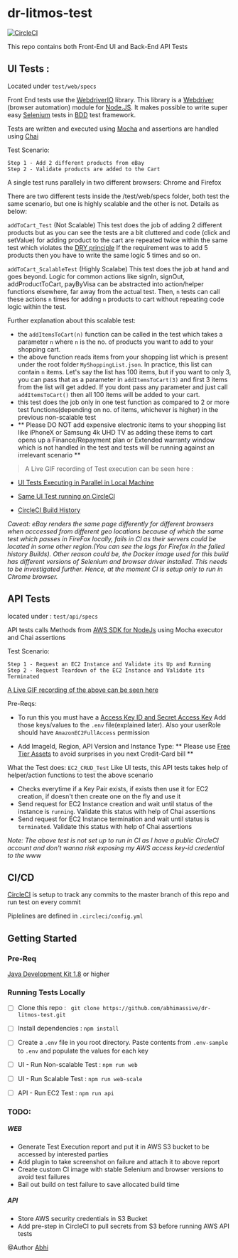 # dr-litmos-test

[![CircleCI](https://circleci.com/gh/abhimassive/dr-litmos-test/tree/master.svg?style=svg)](https://circleci.com/gh/abhimassive/dr-litmos-test/tree/master)

This repo contains both Front-End UI and Back-End API Tests

## UI Tests : 

Located under `test/web/specs`

Front End tests use the [WebdriverIO](http://webdriver.io/) library. This library is a [Webdriver](https://w3c.github.io/webdriver/webdriver-spec.html) (browser automation) module for [Node.JS](https://nodejs.org/en/). It makes possible to write super easy [Selenium](https://en.wikipedia.org/wiki/Selenium_(software)) tests in [BDD](https://en.wikipedia.org/wiki/Behavior-driven_development) test framework.

Tests are written and executed using [Mocha](https://mochajs.org/) and
assertions are handled using [Chai](http://www.chaijs.com/)

Test Scenario:

```
Step 1 - Add 2 different products from eBay
Step 2 - Validate products are added to the Cart
```
A single test runs parallely in two different browsers: Chrome and Firefox

There are two different tests inside the /test/web/specs folder, both test the same scenario, but one is highly scalable and the other is not. Details as below:

```addToCart_Test``` (Not Scalable) This test does the job of adding 2 different products but as you can see the tests are a bit cluttered and code (click and setValue) for adding product to the cart are repeated twice within the same test which violates the [DRY principle](https://web-techno.net/dry-principle-explained/) If the requirement was to add 5 products then you have to write the same logic 5 times and so on.

```addToCart_ScalableTest``` (Highly Scalabe) This test does the job at hand and goes beyond. Logic for common actions like signIn, signOut, addProductToCart, payByVisa can be abstracted into action/helper functions elsewhere, far away from the actual test. Then, `n` tests can call these actions `n` times for adding `n` products to cart without repeating code logic within the test.


Further explanation about this scalable test: 

* the `addItemsToCart(n)` function can be called in the test which takes a parameter `n` where `n` is the no. of products you want to add to your shopping cart. 
* the above function reads items from your shopping list which is present under the root folder `MyShoppingList.json`. In practice, this list can contain `n` items. Let's say the list has 100 items, but if you want to only 3, you can pass that as a parameter in `addItemsToCart(3)` and first 3 items from the list will get added. If you dont pass any parameter and just call `addItemsToCart()` then all 100 items will be added to your cart.
* this test does the job only in one test function as compared to 2 or more test functions(depending on no. of items, whichever is higher) in the previous non-scalable test
* ** Please DO NOT add expensive electronic items to your shopping list like iPhoneX or Samsung 4k UHD TV as adding these items to cart opens up a Finance/Repayment plan or Extended warranty window which is not handled in the test and tests will be running against an irrelevant scenario **

> A Live GIF recording of Test execution can be seen here :
* [UI Tests Executing in Parallel in Local Machine](https://drive.google.com/file/d/1Qbg8w5DgFX6p9_qHRIwtM3xW5srAeDdo/view)

* [Same UI Test running on CircleCI](https://drive.google.com/file/d/19kHaDauCb-HkbYdS6rzqvJTzxE77DxCU/view)
* [CircleCI Build History](https://circleci.com/gh/abhimassive/dr-litmos-test/tree/master)
  
_Caveat: eBay renders the same page differently for different browsers when acccessed from different geo locations because of which the same test which passes in FireFox locally, fails in CI as their servers could be located in some other region.(You can see the logs for Firefox in the failed history Builds). Other reason could be, the Docker image used for this build has different versions of Selenium and browser driver installed. This needs to be investigated further.
Hence, at the moment CI is setup only to run in Chrome browser._



## API Tests 

located under : `test/api/specs`

API tests calls Methods from [AWS SDK for NodeJs](https://docs.aws.amazon.com/AWSJavaScriptSDK/latest/index.html)
using Mocha executor and Chai assertions

Test Scenario:

```
Step 1 - Request an EC2 Instance and Validate its Up and Running
Step 2 - Request Teardown of the EC2 Instance and Validate its Terminated
```
[A Live GIF recording of the above can be seen here](https://drive.google.com/file/d/1JPtMeRDMuRSiPbgOVZKDOvm_Ar2zRPtH/view)

Pre-Reqs:
* To run this you must have a [Access Key ID and Secret Access Key](https://docs.aws.amazon.com/general/latest/gr/aws-sec-cred-types.html)
Add those keys/values to the `.env` file(explained later). Also your userRole should have `AmazonEC2FullAccess` permission

* Add ImageId, Region, API Version and Instance Type: ** Please use [Free Tier Assets](https://docs.aws.amazon.com/awsaccountbilling/latest/aboutv2/free-tier-limits.html) to avoid surprises in you next Credit-Card bill **

What the Test does:
```EC2_CRUD_Test``` Like UI tests, this API tests takes help of helper/action functions to test the above scenario
* Checks everytime if a Key Pair exists, if exists then use it for EC2 creation, if doesn't then create one on the fly and use it
* Send request for EC2 Instance creation and wait until status of the instance is `running`. Validate this status with help of Chai assertions
* Send request for EC2 Instance termination and wait until status is `terminated`. Validate this status with help of Chai assertions

_Note: The above test is not set up to run in CI as I have a public CircleCI account and don't wanna risk exposing my AWS access key-id credential to the www_



## CI/CD
[CircleCI](https://circleci.com/product/) is setup to track any commits to the master branch of this repo and run test on every commit

Piplelines are defined in `.circleci/config.yml`


## Getting Started

### Pre-Req
[Java Development Kit 1.8](http://www.oracle.com/technetwork/java/javase/downloads/jdk8-downloads-2133151.html) or higher

### Running Tests Locally
- [ ] Clone this repo : ` git clone https://github.com/abhimassive/dr-litmos-test.git`

- [ ] Install dependencies : `npm install`

- [ ] Create a `.env` file in you root directory. Paste contents from `.env-sample` to `.env` and populate the values for each key

- [ ] UI - Run Non-scalable Test : `npm run web`

- [ ] UI - Run Scalable Test  : `npm run web-scale`

- [ ] API -  Run EC2 Test : `npm run api`


### TODO:
##### WEB
* Generate Test Execution report and put it in AWS S3 bucket to be accessed by interested parties
* Add plugin to take screenshot on failure and attach it to above report
* Create custom CI image with stable Selenium and browser versions to avoid test failures
* Bail out build on test failure to save allocated build time

##### API
* Store AWS security credentials in S3 Bucket 
* Add pre-step in CircleCI to pull secrets from S3 before running AWS API tests


@Author [Abhi](mailto:daspatnaik@gmail.com)


